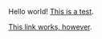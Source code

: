 
Hello world! [This is a test](https://www.ffajnkaMoclmkscnjkbsbevjanjkvn.com).

[This link works, however](https://help.github.com/en/actions).
